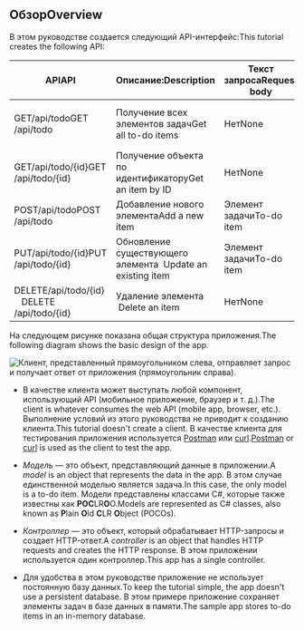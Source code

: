 ## <a name="overview"></a><span data-ttu-id="8b1e5-101">Обзор</span><span class="sxs-lookup"><span data-stu-id="8b1e5-101">Overview</span></span>

<span data-ttu-id="8b1e5-102">В этом руководстве создается следующий API-интерфейс:</span><span class="sxs-lookup"><span data-stu-id="8b1e5-102">This tutorial creates the following API:</span></span>

|<span data-ttu-id="8b1e5-103">API</span><span class="sxs-lookup"><span data-stu-id="8b1e5-103">API</span></span> | <span data-ttu-id="8b1e5-104">Описание:</span><span class="sxs-lookup"><span data-stu-id="8b1e5-104">Description</span></span> | <span data-ttu-id="8b1e5-105">Текст запроса</span><span class="sxs-lookup"><span data-stu-id="8b1e5-105">Request body</span></span> | <span data-ttu-id="8b1e5-106">Текст ответа</span><span class="sxs-lookup"><span data-stu-id="8b1e5-106">Response body</span></span> |
|--- | ---- | ---- | ---- |
|<span data-ttu-id="8b1e5-107">GET/api/todo</span><span class="sxs-lookup"><span data-stu-id="8b1e5-107">GET /api/todo</span></span> | <span data-ttu-id="8b1e5-108">Получение всех элементов задач</span><span class="sxs-lookup"><span data-stu-id="8b1e5-108">Get all to-do items</span></span> | <span data-ttu-id="8b1e5-109">Нет</span><span class="sxs-lookup"><span data-stu-id="8b1e5-109">None</span></span> | <span data-ttu-id="8b1e5-110">Массив элементов задач</span><span class="sxs-lookup"><span data-stu-id="8b1e5-110">Array of to-do items</span></span>|
|<span data-ttu-id="8b1e5-111">GET/api/todo/{id}</span><span class="sxs-lookup"><span data-stu-id="8b1e5-111">GET /api/todo/{id}</span></span> | <span data-ttu-id="8b1e5-112">Получение объекта по идентификатору</span><span class="sxs-lookup"><span data-stu-id="8b1e5-112">Get an item by ID</span></span> | <span data-ttu-id="8b1e5-113">Нет</span><span class="sxs-lookup"><span data-stu-id="8b1e5-113">None</span></span> | <span data-ttu-id="8b1e5-114">Элемент задачи</span><span class="sxs-lookup"><span data-stu-id="8b1e5-114">To-do item</span></span>|
|<span data-ttu-id="8b1e5-115">POST/api/todo</span><span class="sxs-lookup"><span data-stu-id="8b1e5-115">POST /api/todo</span></span> | <span data-ttu-id="8b1e5-116">Добавление нового элемента</span><span class="sxs-lookup"><span data-stu-id="8b1e5-116">Add a new item</span></span> | <span data-ttu-id="8b1e5-117">Элемент задачи</span><span class="sxs-lookup"><span data-stu-id="8b1e5-117">To-do item</span></span> | <span data-ttu-id="8b1e5-118">Элемент задачи</span><span class="sxs-lookup"><span data-stu-id="8b1e5-118">To-do item</span></span> |
|<span data-ttu-id="8b1e5-119">PUT/api/todo/{id}</span><span class="sxs-lookup"><span data-stu-id="8b1e5-119">PUT /api/todo/{id}</span></span> | <span data-ttu-id="8b1e5-120">Обновление существующего элемента &nbsp;</span><span class="sxs-lookup"><span data-stu-id="8b1e5-120">Update an existing item &nbsp;</span></span> | <span data-ttu-id="8b1e5-121">Элемент задачи</span><span class="sxs-lookup"><span data-stu-id="8b1e5-121">To-do item</span></span> | <span data-ttu-id="8b1e5-122">Нет</span><span class="sxs-lookup"><span data-stu-id="8b1e5-122">None</span></span> |
|<span data-ttu-id="8b1e5-123">DELETE/api/todo/{id} &nbsp; &nbsp;</span><span class="sxs-lookup"><span data-stu-id="8b1e5-123">DELETE /api/todo/{id} &nbsp; &nbsp;</span></span> | <span data-ttu-id="8b1e5-124">Удаление элемента &nbsp; &nbsp;</span><span class="sxs-lookup"><span data-stu-id="8b1e5-124">Delete an item &nbsp; &nbsp;</span></span> | <span data-ttu-id="8b1e5-125">Нет</span><span class="sxs-lookup"><span data-stu-id="8b1e5-125">None</span></span> | <span data-ttu-id="8b1e5-126">Нет</span><span class="sxs-lookup"><span data-stu-id="8b1e5-126">None</span></span>|

<span data-ttu-id="8b1e5-127">На следующем рисунке показана общая структура приложения.</span><span class="sxs-lookup"><span data-stu-id="8b1e5-127">The following diagram shows the basic design of the app.</span></span>

![Клиент, представленный прямоугольником слева, отправляет запрос и получает ответ от приложения (прямоугольник справа).](../../tutorials/first-web-api/_static/architecture.png)

* <span data-ttu-id="8b1e5-132">В качестве клиента может выступать любой компонент, использующий API (мобильное приложение, браузер и т. д.).</span><span class="sxs-lookup"><span data-stu-id="8b1e5-132">The client is whatever consumes the web API (mobile app, browser, etc.).</span></span> <span data-ttu-id="8b1e5-133">Выполнение условий из этого руководства не приводит к созданию клиента.</span><span class="sxs-lookup"><span data-stu-id="8b1e5-133">This tutorial doesn't create a client.</span></span> <span data-ttu-id="8b1e5-134">В качестве клиента для тестирования приложения используется [Postman](https://www.getpostman.com/) или [curl](https://curl.haxx.se/docs/manpage.html).</span><span class="sxs-lookup"><span data-stu-id="8b1e5-134">[Postman](https://www.getpostman.com/) or [curl](https://curl.haxx.se/docs/manpage.html) is used as the client to test the app.</span></span>

* <span data-ttu-id="8b1e5-135">*Модель* — это объект, представляющий данные в приложении.</span><span class="sxs-lookup"><span data-stu-id="8b1e5-135">A *model* is an object that represents the data in the app.</span></span> <span data-ttu-id="8b1e5-136">В этом случае единственной моделью является задача.</span><span class="sxs-lookup"><span data-stu-id="8b1e5-136">In this case, the only model is a to-do item.</span></span> <span data-ttu-id="8b1e5-137">Модели представлены классами C#, которые также известны как **P****O****C**LR**O**O.</span><span class="sxs-lookup"><span data-stu-id="8b1e5-137">Models are represented as C# classes, also known as **P**lain **O**ld **C**LR **O**bject (POCOs).</span></span>

* <span data-ttu-id="8b1e5-138">*Контроллер* — это объект, который обрабатывает HTTP-запросы и создает HTTP-ответ.</span><span class="sxs-lookup"><span data-stu-id="8b1e5-138">A *controller* is an object that handles HTTP requests and creates the HTTP response.</span></span> <span data-ttu-id="8b1e5-139">В этом приложении используется один контроллер.</span><span class="sxs-lookup"><span data-stu-id="8b1e5-139">This app has a single controller.</span></span>

* <span data-ttu-id="8b1e5-140">Для удобства в этом руководстве приложение не использует постоянную базу данных.</span><span class="sxs-lookup"><span data-stu-id="8b1e5-140">To keep the tutorial simple, the app doesn't use a persistent database.</span></span> <span data-ttu-id="8b1e5-141">В этом примере приложение сохраняет элементы задач в базе данных в памяти.</span><span class="sxs-lookup"><span data-stu-id="8b1e5-141">The sample app stores to-do items in an in-memory database.</span></span>
